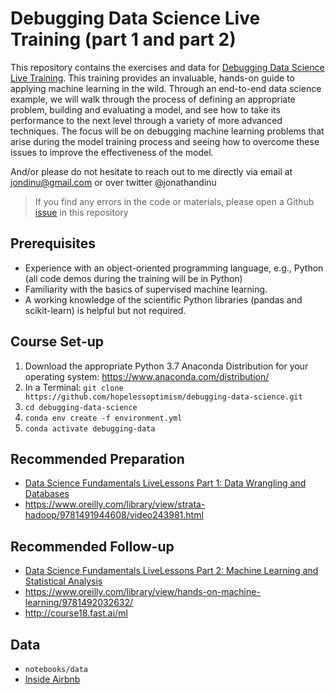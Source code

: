 # Debugging Data Science Live Training (part 1 and part 2)

This repository contains the exercises and data for [Debugging Data Science Live Training](https://learning.oreilly.com/live-training/courses/debugging-data-science-part-1-evaluating-machine-learning-in-practice/0636920351016/). This training provides an invaluable, hands-on guide to applying machine learning in the wild. Through an end-to-end data science example, we will walk through the process of defining an appropriate problem, building and evaluating a model, and see how to take its performance to the next level through a variety of more advanced techniques. The focus will be on debugging machine learning problems that arise during the model training process and seeing how to overcome these issues to improve the effectiveness of the model.

And/or please do not hesitate to reach out to me directly via email at jondinu@gmail.com or over twitter @jonathandinu

> If you find any errors in the code or materials, please open a Github [issue](https://github.com/hopelessoptimism/debugging-data-science/issues) in this repository

## Prerequisites

* Experience with an object-oriented programming language, e.g., Python (all code demos during the training will be in Python)
* Familiarity with the basics of supervised machine learning.
* A working knowledge of the scientific Python libraries (pandas and scikit-learn) is helpful but not required.

## Course Set-up

1. Download the appropriate Python 3.7 Anaconda Distribution for your operating system: https://www.anaconda.com/distribution/
2. In a Terminal: `git clone https://github.com/hopelessoptimism/debugging-data-science.git`
3. `cd debugging-data-science`
4. `conda env create -f environment.yml`
5. `conda activate debugging-data`

## Recommended Preparation

* [Data Science Fundamentals LiveLessons Part 1: Data Wrangling and Databases](https://www.oreilly.com/library/view/data-science-fundamentals/9780134660141/)
* https://www.oreilly.com/library/view/strata-hadoop/9781491944608/video243981.html

## Recommended Follow-up

* [Data Science Fundamentals LiveLessons Part 2: Machine Learning and Statistical Analysis](https://www.oreilly.com/library/view/data-science-fundamentals/9780134778877/)
* https://www.oreilly.com/library/view/hands-on-machine-learning/9781492032632/
* http://course18.fast.ai/ml

## Data

* `notebooks/data`
* [Inside Airbnb](http://insideairbnb.com/get-the-data.html)
